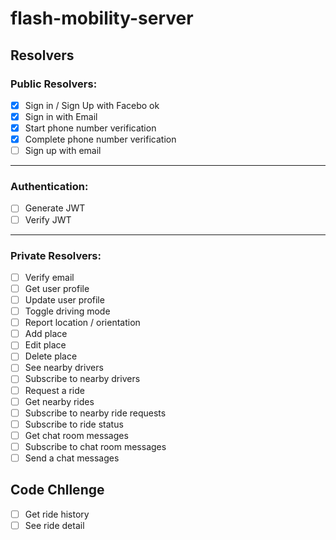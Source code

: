 # flash-mobility-server

## Resolvers

### Public Resolvers:

-   [x] Sign in / Sign Up with Facebo ok
-   [x] Sign in with Email
-   [x] Start phone number verification
-   [x] Complete phone number verification
-   [ ] Sign up with email

---

### Authentication: 

-   [ ] Generate JWT
-   [ ] Verify JWT

--- 

### Private Resolvers:

-   [ ] Verify email
-   [ ] Get user profile
-   [ ] Update user profile
-   [ ] Toggle driving mode
-   [ ] Report location / orientation
-   [ ] Add place
-   [ ] Edit place
-   [ ] Delete place
-   [ ] See nearby drivers
-   [ ] Subscribe to nearby drivers
-   [ ] Request a ride
-   [ ] Get nearby rides
-   [ ] Subscribe to nearby ride requests
-   [ ] Subscribe to ride status
-   [ ] Get chat room messages
-   [ ] Subscribe to chat room messages
-   [ ] Send a chat messages

## Code Chllenge

-   [ ] Get ride history
-   [ ] See ride detail
